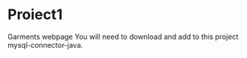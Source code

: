 # Proiect1
Garments webpage
You will need to download and add to this project mysql-connector-java.

